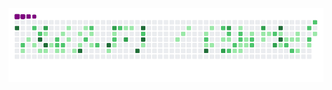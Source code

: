 ![snake gif](https://github.com/lemuelgomez/lemuelgomez/blob/output/github-contribution-grid-snake.gif)
